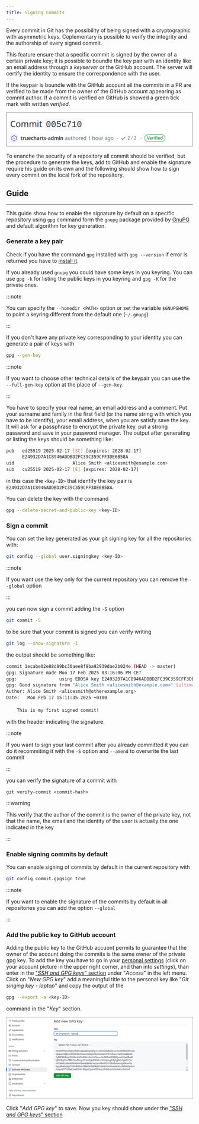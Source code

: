 ```yaml
---
title: Signing Commits
---
```


Every commit in Git has the possibility of being signed with a cryptographic with asymmetric keys. Coplementary is possible to verify the integrity and the authorship of every signed commit.

This feature ensure that a specific commit is signed by the owner of a certain private key; it is possible to boundle the key pair with an identity like an email address through a *keyserver* or the GitHub account. The server will certify the identity to ensure the correspondence with the user.

If the keypair is boundle with the GitHub account all the commits in a PR are verified to be made from the owner of the GitHub account appearing as commit author. 
If a commit is verified on GitHub is showed a green tick mark with written *verified*.

![github verified commit](img/github-verified-commit.png)

To enanche the security of a repository all commit should be verified, but the procedure to generate the keys, add to GitHub and enable the signature require his guide on its own and the following should show how to sign every commit on the local fork of the repository.

## Guide

---

This guide show how to enable the signature by default on a specific repository using `gpg` command form the `gnupg` package provided by [GnuPG](https://www.gnupg.org/) and default algorithm for key generation.

### Generate a key pair

Check if you have the command `gpg` installed with `gpg --version` if error is returned you have to [install it](https://www.gnupg.org/download/index.html).

If you already used `gnupg` you could have some keys in you keyring. You can use `gpg -k` for listing the public keys in you keyring and `gpg -K` for the private ones.

:::note

You can specify the `--homedir <PATH>` option or set the variable `$GNUPGHOME` to point a keyring different from the default one (`~/.gnupg`)

:::

If you don't have any private key corresponding to your identity you can generate a pair of keys with
```bash
gpg --gen-key
```
:::note

If you want to choose other technical details of the keypair you can use the `--full-gen-key` option at the place of `--gen-key`.

:::

You have to specify your real name, an email address and a comment. Put your surname and family in the first field (or the name string with which you have to be identify), your email address, when you are satisfy save the key. It will ask for a passphrase to encrypt the private key, put a strong password and save in your password manager. The output after generating or listing the keys should be something like:
```bash
pub   ed25519 2025-02-17 [SC] [expires: 2028-02-17] 
      E24932D7A1C8946ADDBD2FC39C359CFF3DE6B58A 
uid                      Alice Smith <alicesmith@example.com>
sub   cv25519 2025-02-17 [E] [expires: 2028-02-17]
```
in this case the `<key-ID>` that idenfify the key pair is `E24932D7A1C8946ADDBD2FC39C359CFF3DE6B58A`.

You can delete the key with the command

```bash
gpg --delete-secret-and-public-key <key-ID>
```

### Sign a commit

You can set the key generated as your git signing key for all the repositories with:

```bash
git config --global user.signingkey <key-ID>
```

:::note

If you want use the key only for the current repository you can remove the `--global` option

:::

you can now sign a commit adding the `-S` option

```bash
git commit -S
```

to be sure that your commit is signed you can verify writing

```bash
git log --show-signature -1
```
the output should be something like:

```bash
commit 1ecabe02e88d89bc30aee8f8ba92939dae2b024e (HEAD -> master)
gpg: Signature made Mon 17 Feb 2025 03:16:06 PM CET
gpg:                using EDDSA key E24932D7A1C8946ADDBD2FC39C359CFF3DE6B58A
gpg: Good signature from "Alice Smith <alicesmith@example.com>" [ultimate]
Author: Alice Smith <alicesmith@otherexample.org>
Date:   Mon Feb 17 15:11:35 2025 +0100

    This is my first signed commit!
```

with the header indicating the signature.

:::note

If you want to sign your last commit after you already committed it you can do it recommiting it with the `-S` option and `--amend` to overwrite the last commit

:::

you can verify the signature of a commit with

```
git verify-commit <commit-hash>
```

:::warning

This verify that the author of the commit is the owner of the private key, not that the name, the email and the identity of the user is actually the one indicated in the key

:::

### Enable signing commits by default

You can enable signing of commits by default in the current repository with

```bash
git config commit.gpgsign true
```

:::note

If you want to enable the signature of the commits by default in all repositories you can add the option `--global`

:::


### Add the public key to GitHub account

Adding the public key to the GitHub accuont permits to guarantee that the owner of the account doing the commits is the same owner of the private gpg key.
To add the key you have to go in your [personal settings](https://github.com/settings/profile) (click on your account picture in the upper right corner, and than into *settings*), than enter in the ["*SSH and GPG keys*" section](https://github.com/settings/keys) under "*Access*" in the left menu. 
Click on "*New GPG key*" add a meaningful title to the personal key like "*Git singing key - laptop*" and copy the output of the 

```bash
gpg --export -a <key-ID>
```
command in the "*Key*" section.

![github add GPG key](img/github-add-gpgkey.png)

Click "*Add GPG key*" to save. Now you key should show under the ["*SSH and GPG keys*" section](https://github.com/settings/keys)
